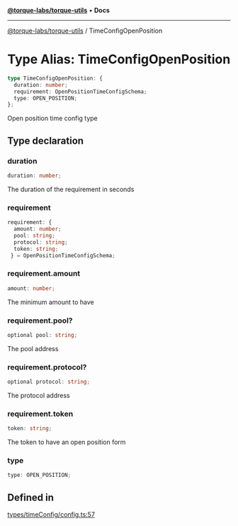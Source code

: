[**@torque-labs/torque-utils**](../README.md) • **Docs**

***

[@torque-labs/torque-utils](../README.md) / TimeConfigOpenPosition

# Type Alias: TimeConfigOpenPosition

```ts
type TimeConfigOpenPosition: {
  duration: number;
  requirement: OpenPositionTimeConfigSchema;
  type: OPEN_POSITION;
};
```

Open position time config type

## Type declaration

### duration

```ts
duration: number;
```

The duration of the requirement in seconds

### requirement

```ts
requirement: {
  amount: number;
  pool: string;
  protocol: string;
  token: string;
 } = OpenPositionTimeConfigSchema;
```

### requirement.amount

```ts
amount: number;
```

The minimum amount to have

### requirement.pool?

```ts
optional pool: string;
```

The pool address

### requirement.protocol?

```ts
optional protocol: string;
```

The protocol address

### requirement.token

```ts
token: string;
```

The token to have an open position form

### type

```ts
type: OPEN_POSITION;
```

## Defined in

[types/timeConfig/config.ts:57](https://github.com/torque-labs/torque-utils/blob/fcba00c7b8994c0932484e8f489988b91291c603/types/timeConfig/config.ts#L57)
